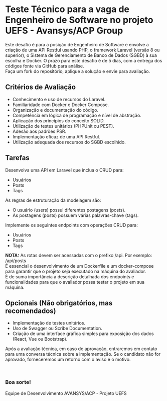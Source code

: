 # Teste Técnico para a vaga de Engenheiro de Software no projeto UEFS - Avansys/ACP Group

Este desafio é para a posição de Engenheiro de Software e envolve a criação de uma API Restful usando PHP, o framework Laravel (versão 8 ou superior), o Sistema de Gerenciamento de Banco de Dados (SGBD) à sua escolha e Docker. O prazo para este desafio é de 5 dias, com a entrega dos códigos fonte via GitHub para análise. <br>
Faça um fork do repositório, aplique a solução e envie para avaliação.

## Critérios de Avaliação

- Conhecimento e uso de recursos do Laravel.
- Familiaridade com Docker e Docker Compose.
- Organização e documentação do código.
- Competência em lógica de programação e nível de abstração.
- Aplicação dos princípios do conceito SOLID.
- Utilização de testes unitários (PHPUnit ou PEST).
- Adesão aos padrões PSR.
- Implementação eficaz de uma API Restful.
- Utilização adequada dos recursos do SGBD escolhido.

## Tarefas

Desenvolva uma API em Laravel que inclua o CRUD para:
- Usuários
- Posts
- Tags

As regras de estruturação da modelagem são:
- O usuário (users) possui diferentes postagens (posts).
- As postagens (posts) possuem várias palavras-chave (tags).

Implemente os seguintes endpoints com operações CRUD para:
- Usuários
- Posts
- Tags

**NOTA:**
As rotas devem ser acessadas com o prefixo /api. Por exemplo: /api/posts  
É essencial o desenvolvimento de um Dockerfile e um docker-compose para garantir que o projeto seja executado na máquina do avaliador.  
É de suma importância a descrição detalhada dos endpoints e funcionalidades para que o avaliador possa testar o projeto em sua máquina.

## Opcionais (Não obrigatórios, mas recomendados)

- Implementação de testes unitários.
- Uso de Swagger ou Scribe Documentation.
- Criação de uma interface gráfica simples para exposição dos dados (React, Vue ou Bootstrap).

Após a avaliação técnica, em caso de aprovação, entraremos em contato para uma conversa técnica sobre a implementação. Se o candidato não for aprovado, forneceremos um retorno com o aviso e o motivo.

<br>

### Boa sorte! <br>
Equipe de Desenvolvimento AVANSYS/ACP - Projeto UEFS
